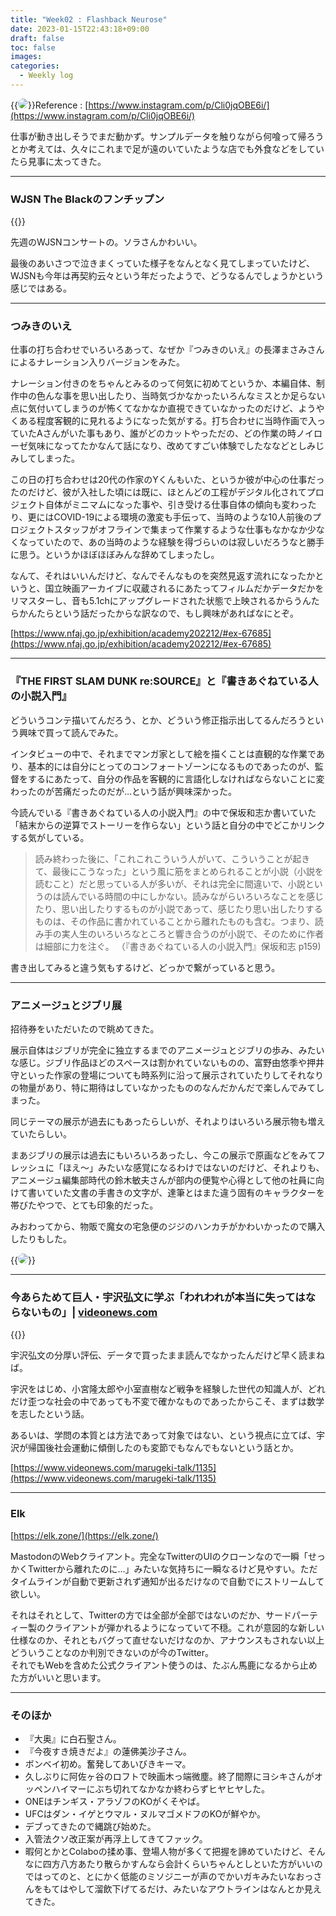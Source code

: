 ```yaml
---
title: "Week02 : Flashback Neurose"
date: 2023-01-15T22:43:18+09:00
draft: false
toc: false
images:
categories:
  - Weekly log
---
```


{{<image src="/images/images/230113.webp" style="border-radius: 10px;">}}Reference : [https://www.instagram.com/p/Cli0jqOBE6i/](https://www.instagram.com/p/Cli0jqOBE6i/)

仕事が動き出しそうでまだ動かず。サンプルデータを触りながら何喰って帰ろうとか考えては、久々にこれまで足が遠のいていたような店でも外食などをしていたら見事に太ってきた。

<!--more-->

---

### WJSN The Blackのフンチップン

{{<youtube SMSqjWBaF9k>}}

先週のWJSNコンサートの。ソラさんかわいい。

最後のあいさつで泣きまくっていた様子をなんとなく見てしまっていたけど、WJSNも今年は再契約云々という年だったようで、どうなるんでしょうかという感じではある。

---

### つみきのいえ

仕事の打ち合わせでいろいろあって、なぜか『つみきのいえ』の長澤まさみさんによるナレーション入りバージョンをみた。

ナレーション付きのをちゃんとみるのって何気に初めてというか、本編自体、制作中の色んな事を思い出したり、当時気づかなかったいろんなミスとか足らない点に気付いてしまうのが怖くてなかなか直視できていなかったのだけど、ようやくある程度客観的に見れるようになった気がする。打ち合わせに当時作画で入っていたAさんがいた事もあり、誰がどのカットやっただの、どの作業の時ノイローゼ気味になってたかなんて話になり、改めてすごい体験でしたななどとしみじみしてしまった。

この日の打ち合わせは20代の作家のYくんもいた、というか彼が中心の仕事だったのだけど、彼が入社した頃には既に、ほとんどの工程がデジタル化されてプロジェクト自体がミニマムになった事や、引き受ける仕事自体の傾向も変わったり、更にはCOVID-19による環境の激変も手伝って、当時のような10人前後のプロジェクトスタッフがオフラインで集まって作業するような仕事もなかなか少なくなっていたので、あの当時のような経験を得づらいのは寂しいだろうなと勝手に思う。というかほぼほぼみんな辞めてしまったし。

なんて、それはいいんだけど、なんでそんなものを突然見返す流れになったかというと、国立映画アーカイブに収蔵されるにあたってフィルムだかデータだかをリマスターし、音も5.1chにアップグレードされた状態で上映されるからうんたらかんたらという話だったからな訳なので、もし興味があればなにとぞ。

[https://www.nfaj.go.jp/exhibition/academy202212/#ex-67685](https://www.nfaj.go.jp/exhibition/academy202212/#ex-67685)

---

### 『THE FIRST SLAM DUNK re:SOURCE』と『書きあぐねている人の小説入門』

どういうコンテ描いてんだろう、とか、どういう修正指示出してるんだろうという興味で買って読んでみた。

インタビューの中で、それまでマンガ家として絵を描くことは直観的な作業であり、基本的には自分にとってのコンフォートゾーンになるものであったのが、監督をするにあたって、自分の作品を客観的に言語化しなければならないことに変わったのが苦痛だったのだが…という話が興味深かった。

今読んでいる『書きあぐねている人の小説入門』の中で保坂和志か書いていた「結末からの逆算でストーリーを作らない」という話と自分の中でどこかリンクする気がしている。

> 読み終わった後に、「これこれこういう人がいて、こういうことが起きて、最後にこうなった」という風に筋をまとめられることが小説（小説を読むこと）だと思っている人が多いが、それは完全に間違いで、小説というのは読んでいる時間の中にしかない。読みながらいろいろなことを感じたり、思い出したりするものが小説であって、感じたり思い出したりするものは、その作品に書かれていることから離れたものも含む。つまり、読み手の実人生のいろいろなところと響き合うのが小説で、そのために作者は細部に力を注ぐ。 （『書きあぐねている人の小説入門』保坂和志 p159)

書き出してみると違う気もするけど、どっかで繋がっていると思う。

---

### アニメージュとジブリ展

招待券をいただいたので眺めてきた。

展示自体はジブリが完全に独立するまでのアニメージュとジブリの歩み、みたいな感じ。ジブリ作品ほどのスペースは割かれていないものの、富野由悠季や押井守といった作家の登場についても時系列に沿って展示されていたりしてそれなりの物量があり、特に期待はしていなかったもののなんだかんだで楽しんでみてしまった。

同じテーマの展示が過去にもあったらしいが、それよりはいろいろ展示物も増えていたらしい。

まあジブリの展示は過去にもいろいろあったし、今この展示で原画などをみてフレッシュに「ほえ～」みたいな感覚になるわけではないのだけど、それよりも、アニメージュ編集部時代の鈴木敏夫さんが部内の便覧や心得として他の社員に向けて書いていた文書の手書きの文字が、達筆とはまた違う固有のキャラクターを帯びたやつで、とても印象的だった。

みおわってから、物販で魔女の宅急便のジジのハンカチがかわいかったので購入したりもした。

{{<image src="/images/2023/0111_animage.jpg" style="border-radius: 10px;">}}

---

### **今あらためて巨人・宇沢弘文に学ぶ「われわれが本当に失ってはならないもの」| [videonews.com](http://videonews.com)**

{{<youtube nlfpvwS7Y0A>}}

宇沢弘文の分厚い評伝、データで買ったまま読んでなかったんだけど早く読まねば。

宇沢をはじめ、小宮隆太郎や小室直樹など戦争を経験した世代の知識人が、どれだけ歪つな社会の中であっても不変で確かなものであったからこそ、まずは数学を志したという話。

あるいは、学問の本質とは方法であって対象ではない、という視点に立てば、宇沢が帰国後社会運動に傾倒したのも変節でもなんでもないという話とか。

[https://www.videonews.com/marugeki-talk/1135](https://www.videonews.com/marugeki-talk/1135)

---

### Elk

[https://elk.zone/](https://elk.zone/)

MastodonのWebクライアント。完全なTwitterのUIのクローンなので一瞬「せっかくTwitterから離れたのに…」みたいな気持ちに一瞬なるけど見やすい。ただタイムラインが自動で更新されず通知が出るだけなので自動でにストリームして欲しい。

それはそれとして、Twitterの方では全部が全部ではないのだか、サードパーティー製のクライアントが弾かれるようになっていて不穏。これが意図的な新しい仕様なのか、それともバグって直せないだけなのか、アナウンスもされない以上どういうことなのか判別できないのが今のTwitter。  
それでもWebを含めた公式クライアント使うのは、たぶん馬鹿になるから止めた方がいいと思います。

---

### そのほか

- 『大奥』に白石聖さん。
- 『今夜すき焼きだよ』の蓮佛美沙子さん。
- ボンベイ初め。奮発してあいびきキーマ。
- 久しぶりに阿佐ヶ谷のロフトで映画木っ端微塵。終了間際にヨシキさんがオッペンハイマーにぶち切れてなかなか終わらずヒヤヒヤした。
- ONEはチンギス・アラゾフのKOがくそやば。
- UFCはダン・イゲとウマル・ヌルマゴメドフのKOが鮮やか。
- デブってきたので縄跳び始めた。
- 入管法クソ改正案が再浮上してきてファック。
- 暇何とかとColaboの揉め事、登場人物が多くて把握を諦めていたけど、そんなに四方八方あたり散らかすんなら会計くらいちゃんとしといた方がいいのではってのと、とにかく低能のミソジニーが声のでかいガキみたいなおっさんをもてはやして溜飲下げてるだけ、みたいなアウトラインはなんとか見えてきた。